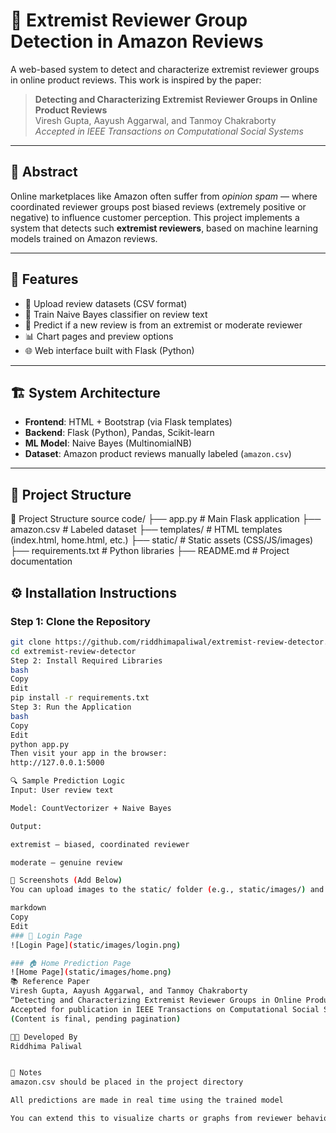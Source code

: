 # 🧠 Extremist Reviewer Group Detection in Amazon Reviews

A web-based system to detect and characterize extremist reviewer groups in online product reviews. This work is inspired by the paper:

> **Detecting and Characterizing Extremist Reviewer Groups in Online Product Reviews**  
> Viresh Gupta, Aayush Aggarwal, and Tanmoy Chakraborty  
> *Accepted in IEEE Transactions on Computational Social Systems*

---

## 📘 Abstract

Online marketplaces like Amazon often suffer from *opinion spam* — where coordinated reviewer groups post biased reviews (extremely positive or negative) to influence customer perception. This project implements a system that detects such **extremist reviewers**, based on machine learning models trained on Amazon reviews.

---

## 🚀 Features

- 📂 Upload review datasets (CSV format)
- 🧮 Train Naive Bayes classifier on review text
- 🧠 Predict if a new review is from an extremist or moderate reviewer
- 📊 Chart pages and preview options
- 🌐 Web interface built with Flask (Python)

---

## 🏗️ System Architecture

- **Frontend**: HTML + Bootstrap (via Flask templates)
- **Backend**: Flask (Python), Pandas, Scikit-learn
- **ML Model**: Naive Bayes (MultinomialNB)
- **Dataset**: Amazon product reviews manually labeled (`amazon.csv`)

---

## 📁 Project Structure

📁 Project Structure
source code/
├── app.py             # Main Flask application
├── amazon.csv         # Labeled dataset
├── templates/         # HTML templates (index.html, home.html, etc.)
├── static/            # Static assets (CSS/JS/images)
├── requirements.txt   # Python libraries
├── README.md          # Project documentation



## ⚙️ Installation Instructions

### Step 1: Clone the Repository

```bash
git clone https://github.com/riddhimapaliwal/extremist-review-detector.git
cd extremist-review-detector
Step 2: Install Required Libraries
bash
Copy
Edit
pip install -r requirements.txt
Step 3: Run the Application
bash
Copy
Edit
python app.py
Then visit your app in the browser:
http://127.0.0.1:5000

🔍 Sample Prediction Logic
Input: User review text

Model: CountVectorizer + Naive Bayes

Output:

extremist — biased, coordinated reviewer

moderate — genuine review

📸 Screenshots (Add Below)
You can upload images to the static/ folder (e.g., static/images/) and embed like this:

markdown
Copy
Edit
### 🔐 Login Page
![Login Page](static/images/login.png)

### 🏠 Home Prediction Page
![Home Page](static/images/home.png)
📚 Reference Paper
Viresh Gupta, Aayush Aggarwal, and Tanmoy Chakraborty
“Detecting and Characterizing Extremist Reviewer Groups in Online Product Reviews”
Accepted for publication in IEEE Transactions on Computational Social Systems
(Content is final, pending pagination)

👩‍💻 Developed By
Riddhima Paliwal


📌 Notes
amazon.csv should be placed in the project directory

All predictions are made in real time using the trained model

You can extend this to visualize charts or graphs from reviewer behavior
